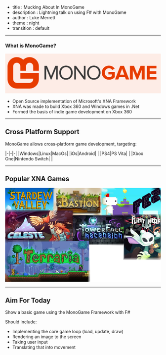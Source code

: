 - title : Mucking About In MonoGame
- description : Lightning talk on using F# with MonoGame
- author : Luke Merrett
- theme : night
- transition : default

***

### What is MonoGame?

![MonoGame Logo](images/monogame_logo.png)

* Open Source implementation of Microsoft's XNA Framework
* XNA was made to build Xbox 360 and Windows games in .Net
* Formed the basis of indie game development on Xbox 360

---

## Cross Platform Support

MonoGame allows cross-platform game development, targeting:

|-|-|-|
|Windows|Linux|MacOs|
|iOs|Android| |
|PS4|PS Vita| |
|Xbox One|Nintendo Switch| |

---

## Popular XNA Games

![List Of XNA Games](images/monogame_games.png)

***

## Aim For Today

Show a basic game using the MonoGame Framework with F#

Should include:

* Implementing the core game loop (load, update, draw)
* Rendering an image to the screen
* Taking user input
* Translating that into movement